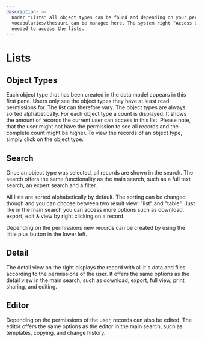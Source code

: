 ```yaml
---
description: >-
  Under "Lists" all object types can be found and depending on your permissions,
  vocabularies/thesauri can be managed here. The system right "Access Lists" is
  needed to access the lists.
---
```


# Lists

## Object Types

Each object type that has been created in the data model appears in this first pane. Users only see the object types they have at least read permissions for. The list can therefore vary. The object types are always sorted alphabetically. For each object type a count is displayed. It shows the amount of records the current user can access in this list. Please note, that the user might not have the permission to see all records and the complete count might be higher. To view the records of an object type, simply click on the object type.



## Search

Once an object type was selected, all records are shown in the search. The search offers the same functionality as the main search, such as a full text search, an expert search and a filter.&#x20;

All lists are sorted alphabetically by default. The sorting can be changed though and you can choose between two result view: "list" and "table". Just like in the main search you can access more options such as download, export, edit & view by right clicking on a record.

Depending on the permissions new records can be created by using the little plus button in the lower left.



## Detail

The detail view on the right displays the record with all it's data and files according to the permissions of the user. It offers the same options as the detail view in the main search, such as download, export, full view, print sharing, and editing.



## Editor

Depending on the permissions of the user, records can also be edited. The editor offers the same options as the editor in the main search, such as templates, copying, and change history.
